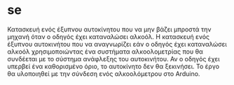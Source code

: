 # se

Κατασκευή ενός  έξυπνου αυτοκίνητου που να μην βάζει μπροστά την μηχανή όταν ο οδηγός έχει καταναλώσει αλκοόλ. 
Η κατασκευή ενός έξυπνου αυτοκινήτου που να αναγνωρίζει εάν ο οδηγός έχει καταναλώσει αλκοόλ χρησιμοποιώντας ένα 
συστήματα αλκοολομετρίας που θα συνδέεται με το σύστημα ανάφλεξης του αυτοκινήτου. Αν ο οδηγός έχει υπερβεί ένα καθορισμένο όριο, το αυτοκίνητο δεν θα ξεκινήσει. 
Το έργο θα υλοποιηθεί με την  σύνδεση ενός αλκοολόμετρου στο Arduino.
